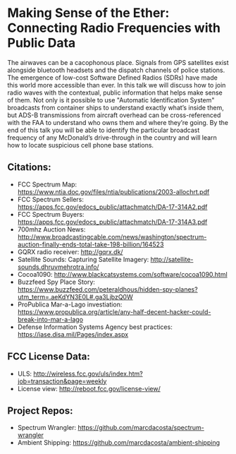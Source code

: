 # Making Sense of the Ether: Connecting Radio Frequencies with Public Data
The airwaves can be a cacophonous place. Signals from GPS satellites exist alongside bluetooth headsets and the dispatch channels of police stations. The emergence of low-cost Software Defined Radios (SDRs) have made this world more accessible than ever. In this talk we will discuss how to join radio waves with the contextual, public information that helps make sense of them. Not only is it possible to use "Automatic Identification System" broadcasts from container ships to understand exactly what’s inside them, but ADS-B transmissions from aircraft overhead can be cross-referenced with the FAA to understand who owns them and where they’re going. By the end of this talk you will be able to identify the particular broadcast frequency of any McDonald’s drive-through in the country and will learn how to locate suspicious cell phone base stations.

## Citations:
* FCC Spectrum Map: https://www.ntia.doc.gov/files/ntia/publications/2003-allochrt.pdf
* FCC Spectrum Sellers: https://apps.fcc.gov/edocs_public/attachmatch/DA-17-314A2.pdf
* FCC Spectrum Buyers: https://apps.fcc.gov/edocs_public/attachmatch/DA-17-314A3.pdf
* 700mhz Auction News: http://www.broadcastingcable.com/news/washington/spectrum-auction-finally-ends-total-take-198-billion/164523
* GQRX radio receiver: http://gqrx.dk/
* Satellite Sounds: Capturing Satellite Imagery: http://satellite-sounds.dhruvmehrotra.info/
* Cocoa1090: http://www.blackcatsystems.com/software/cocoa1090.html
* Buzzfeed Spy Place Story: https://www.buzzfeed.com/peteraldhous/hidden-spy-planes?utm_term=.aeKdYN3E0L#.ga3LjbzQ0W
* ProPublica Mar-a-Lago investiation: https://www.propublica.org/article/any-half-decent-hacker-could-break-into-mar-a-lago
* Defense Information Systems Agency best practices: https://iase.disa.mil/Pages/index.aspx

## FCC License Data:
* ULS: http://wireless.fcc.gov/uls/index.htm?job=transaction&page=weekly
* License view: http://reboot.fcc.gov/license-view/

## Project Repos:
* Spectrum Wrangler: https://github.com/marcdacosta/spectrum-wrangler
* Ambient Shipping: https://github.com/marcdacosta/ambient-shipping


